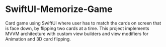 # SwiftUI-Memorize-Game
Card game using SwiftUI where user has to match the cards on screen that is face down, by flipping two cards at a time. This project implements MVVM architecture with custom view builders and view modifiers for Animation and 3D card flipping.

